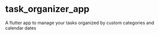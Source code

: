 # task_organizer_app
A flutter app to manage your tasks organized by custom categories and calendar dates
